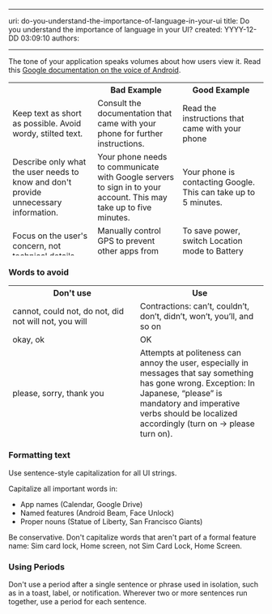 

---
uri: do-you-understand-the-importance-of-language-in-your-ui
title: Do you understand the importance of language in your UI?
created: YYYY-12-DD 03:09:10
authors:

---




<span class='intro'> The tone of your application speaks volumes about how users view it. Read this <a href="http&#58;//developer.android.com/design/patterns/help.html">Google documentation on the voice of Android</a>. </span>

<table width="670" height="342" class="ssw15-rteTable-default " cellspacing="0"><tbody><tr class="ssw15-rteTableHeaderRow-default"><th class="ssw15-rteTableHeaderEvenCol-default" style="width&#58;33.33%;">​</th><th class="ssw15-rteTableHeaderOddCol-default" style="width&#58;33.33%;">​Bad Example</th><th class="ssw15-rteTableHeaderEvenCol-default" style="width&#58;33.33%;">​Good Example</th></tr><tr class="ssw15-rteTableOddRow-default"><td class="ssw15-rteTableEvenCol-default">Keep text as short as possible. Avoid wordy, stilted text​.</td><td class="ssw15-rteTableOddCol-default">Consult the documentation that came with your phone for further instructions.​</td><td class="ssw15-rteTableEvenCol-default">Read the instructions that came with your phone</td></tr><tr class="ssw15-rteTableEvenRow-default"><td class="ssw15-rteTableEvenCol-default">Describe only what the user needs to know and don't provide unnecessary information.</td><td class="ssw15-rteTableOddCol-default">​Your phone needs to communicate with Google servers to sign in to your account. This may take up to five minutes.</td><td class="ssw15-rteTableEvenCol-default">​Your phone is contacting Google. This can take up to 5 minutes.</td></tr><tr class="ssw15-rteTableOddRow-default"><td class="ssw15-rteTableEvenCol-default">​Focus on the user's concern, not technical details</td><td class="ssw15-rteTableOddCol-default">Manually control GPS to prevent other apps from using it.</td><td class="ssw15-rteTableEvenCol-default">​To save power, switch Location mode to Battery saving</td></tr><tr class="ssw15-rteTableEvenRow-default"><td class="ssw15-rteTableEvenCol-default">​Put the most important thing first</td><td class="ssw15-rteTableOddCol-default">​77 other people +1’d this, including Larry Page</td><td class="ssw15-rteTableEvenCol-default">Larry Page and 76 others +1’d this​</td></tr><tr class="ssw15-rteTableOddRow-default"><td class="ssw15-rteTableEvenCol-default">​Put the user's goal first</td><td class="ssw15-rteTableOddCol-default">Touch Next to complete setup using a Wi-Fi connection​</td><td class="ssw15-rteTableEvenCol-default">To finish setup using Wi-Fi, touch Next​</td></tr><tr class="ssw15-rteTableEvenRow-default"><td class="ssw15-rteTableEvenCol-default">Avoid being confusing or annoying​</td><td class="ssw15-rteTableOddCol-default">​Sorry! Activity MyAppActivity (in application MyApp) is not responding.</td><td class="ssw15-rteTableEvenCol-default">MyApp isn’t responding. Do you want to close it?​</td></tr></tbody></table><h3 class="ssw15-rteElement-H3">Words to avoid</h3><table width="670" height="302" class="ssw15-rteTable-default" cellspacing="0"><tbody><tr class="ssw15-rteTableHeaderRow-default"><th class="ssw15-rteTableHeaderEvenCol-default" style="width&#58;50%;">Don't use​</th><th class="ssw15-rteTableHeaderOddCol-default" style="width&#58;50%;">​Use</th></tr><tr class="ssw15-rteTableOddRow-default"><td class="ssw15-rteTableEvenCol-default">​cannot, could not, do not, did not will not, you will</td><td class="ssw15-rteTableOddCol-default">​Contractions&#58; can’t, couldn’t, don’t, didn’t, won’t, you’ll, and so on</td></tr><tr class="ssw15-rteTableEvenRow-default"><td class="ssw15-rteTableEvenCol-default">​okay, ok</td><td class="ssw15-rteTableOddCol-default">​O​K</td></tr><tr class="ssw15-rteTableOddRow-default"><td class="ssw15-rteTableEvenCol-default">​please, sorry, thank you</td><td class="ssw15-rteTableOddCol-default">Attempts at politeness can annoy the user, especially in messages that say something has gone wrong. Exception&#58; In Japanese, “please” is mandatory and imperative verbs should be localized accordingly (turn on -&gt; please turn on).​</td></tr><tr class="ssw15-rteTableEvenRow-default"><td class="ssw15-rteTableEvenCol-default">fail, failed, negative language​</td><td class="ssw15-rteTableOddCol-default">​In general, use positive phrasing (for example, “do” rather than “don’t,” except in cases such as “Don’t show again,” “Can’t connect,” and so on.) </td></tr><tr class="ssw15-rteTableOddRow-default"><td class="ssw15-rteTableEvenCol-default">me, I, my, mine​</td><td class="ssw15-rteTableOddCol-default">​you, your, yours</td></tr><tr class="ssw15-rteTableEvenRow-default"><td class="ssw15-rteTableEvenCol-default">Are you sure? Warning!​</td><td class="ssw15-rteTableOddCol-default">Tell user the consequence instead, for example, &quot;You’ll lose all photos and media&quot;​</td></tr></tbody></table><h3 class="ssw15-rteElement-H3">Formatting text</h3><p>Use sentence-style capitalization for all UI strings.</p><p>Capitalize all important words in&#58;</p><ul><li>App names (Calendar, Google Drive)</li><li>Named features (Android Beam, Face Unlock)</li><li>Proper nouns (Statue of Liberty, San Francisco Giants)</li></ul><p>Be conservative. Don't capitalize words that aren't part of a formal feature name&#58; Sim card lock, Home screen, not Sim Card Lock, Home Screen.</p><h3 class="ssw15-rteElement-H3">Using Periods </h3><p>Don't use a period after a single sentence or phrase used in isolation, such as in a toast, label, or notification. Wherever two or more sentences run together, use a period for each sentence.</p>



